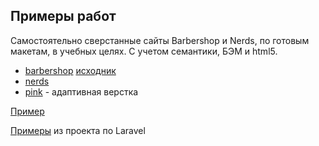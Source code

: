 <h2>Примеры работ</h2>
Самостоятельно сверстанные сайты Barbershop и Nerds, по готовым макетам, в учебных целях. С учетом семантики, БЭМ и html5.

<ul>
  <li><a href="https://artemadilev.github.io/examples.github.io/barbearshop/">barbershop</a>
    <a href="https://github.com/artemadilev/examples.github.io/tree/master/barbearshop">исходник</a>
  </li>
  <li><a href="https://artemadilev.github.io/examples.github.io/nerds/">nerds</a></li>
  <li><a href="https://artemadilev.github.io/examples.github.io/pink/">pink</a> - адаптивная верстка</li>
</ul>

<a href="https://github.com/artemadilev/examples.github.io/tree/master/barbearshop">Пример</a>

<a href="https://github.com/artemadilev/examples.github.io/tree/master/Laravel">Примеры</a><span> из проекта по Laravel</span>

